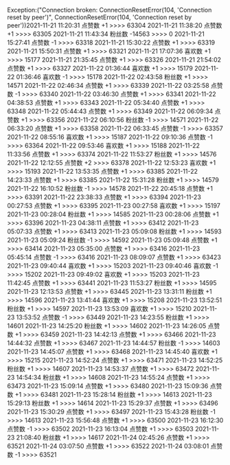 Exception:("Connection broken: ConnectionResetError(104, 'Connection reset by peer')", ConnectionResetError(104, 'Connection reset by peer'))2021-11-21  11:20:31   点赞数 +1 >>>> 63304
2021-11-21  11:38:20   点赞数 +1 >>>> 63305
2021-11-21  11:43:34   粉丝数 -14563 >>>> 0
2021-11-21  15:27:41   点赞数 -1 >>>> 63318
2021-11-21  15:30:22   点赞数 +1 >>>> 63319
2021-11-21  15:50:31   点赞数 +1 >>>> 63321
2021-11-21  17:07:36   喜欢数 +1 >>>> 15177
2021-11-21  21:35:45   点赞数 +1 >>>> 63326
2021-11-21  21:54:02   点赞数 +1 >>>> 63327
2021-11-22  01:36:44   喜欢数 +1 >>>> 15179
2021-11-22  01:36:46   喜欢数 -1 >>>> 15178
2021-11-22  02:43:58   粉丝数 +1 >>>> 14571
2021-11-22  02:46:34   点赞数 +1 >>>> 63339
2021-11-22  03:25:58   点赞数 -1 >>>> 63340
2021-11-22  03:46:30   点赞数 +1 >>>> 63341
2021-11-22  04:38:53   点赞数 +1 >>>> 63343
2021-11-22  05:34:40   点赞数 +1 >>>> 63348
2021-11-22  05:44:43   点赞数 +1 >>>> 63349
2021-11-22  06:09:34   点赞数 +1 >>>> 63356
2021-11-22  06:10:56   粉丝数 -1 >>>> 14571
2021-11-22  06:33:20   点赞数 +1 >>>> 63358
2021-11-22  06:33:45   点赞数 -1 >>>> 63357
2021-11-22  08:55:16   喜欢数 +1 >>>> 15187
2021-11-22  09:10:36   点赞数 -1 >>>> 63364
2021-11-22  09:53:46   喜欢数 +1 >>>> 15188
2021-11-22  11:33:56   点赞数 +1 >>>> 63374
2021-11-22  11:53:27   粉丝数 +1 >>>> 14576
2021-11-22  12:12:55   点赞数 +2 >>>> 63378
2021-11-22  12:53:23   喜欢数 +1 >>>> 15193
2021-11-22  13:53:35   点赞数 +1 >>>> 63385
2021-11-22  14:23:33   点赞数 +1 >>>> 63385
2021-11-22  15:31:28   粉丝数 +1 >>>> 14579
2021-11-22  16:10:52   粉丝数 -1 >>>> 14578
2021-11-22  20:45:18   点赞数 +1 >>>> 63391
2021-11-22  23:38:33   点赞数 +1 >>>> 63394
2021-11-23  00:27:53   点赞数 +1 >>>> 63395
2021-11-23  00:27:58   喜欢数 +1 >>>> 15197
2021-11-23  00:28:04   粉丝数 +1 >>>> 14585
2021-11-23  00:28:06   点赞数 +1 >>>> 63396
2021-11-23  04:38:11   点赞数 +1 >>>> 63412
2021-11-23  05:07:33   点赞数 +1 >>>> 63413
2021-11-23  05:09:08   粉丝数 +1 >>>> 14593
2021-11-23  05:09:24   粉丝数 -1 >>>> 14592
2021-11-23  05:09:48   点赞数 +1 >>>> 63414
2021-11-23  05:35:00   点赞数 +1 >>>> 63416
2021-11-23  05:45:14   点赞数 -1 >>>> 63416
2021-11-23  08:09:07   点赞数 +1 >>>> 63423
2021-11-23  09:40:44   喜欢数 +1 >>>> 15203
2021-11-23  09:40:46   喜欢数 -1 >>>> 15202
2021-11-23  09:49:02   喜欢数 +1 >>>> 15203
2021-11-23  11:42:45   点赞数 +1 >>>> 63441
2021-11-23  11:53:27   粉丝数 +1 >>>> 14595
2021-11-23  12:13:53   点赞数 +1 >>>> 63445
2021-11-23  13:31:11   粉丝数 +1 >>>> 14596
2021-11-23  13:41:44   喜欢数 +1 >>>> 15208
2021-11-23  13:52:51   粉丝数 +1 >>>> 14597
2021-11-23  13:53:09   喜欢数 +1 >>>> 15210
2021-11-23  13:53:52   点赞数 -1 >>>> 63449
2021-11-23  14:23:55   粉丝数 +1 >>>> 14601
2021-11-23  14:25:20   粉丝数 +1 >>>> 14602
2021-11-23  14:26:05   点赞数 +1 >>>> 63459
2021-11-23  14:42:13   点赞数 +1 >>>> 63466
2021-11-23  14:44:32   点赞数 +1 >>>> 63467
2021-11-23  14:44:57   粉丝数 -1 >>>> 14603
2021-11-23  14:45:07   点赞数 +1 >>>> 63468
2021-11-23  14:45:40   喜欢数 +1 >>>> 15215
2021-11-23  14:52:24   点赞数 +1 >>>> 63471
2021-11-23  14:52:25   粉丝数 +1 >>>> 14607
2021-11-23  14:53:37   点赞数 +1 >>>> 63472
2021-11-23  14:54:34   粉丝数 +1 >>>> 14608
2021-11-23  14:55:24   点赞数 +1 >>>> 63473
2021-11-23  15:09:14   点赞数 +1 >>>> 63480
2021-11-23  15:09:36   点赞数 +1 >>>> 63481
2021-11-23  15:28:14   粉丝数 +1 >>>> 14613
2021-11-23  15:29:13   粉丝数 +1 >>>> 14614
2021-11-23  15:29:37   点赞数 +1 >>>> 63496
2021-11-23  15:30:29   点赞数 +1 >>>> 63497
2021-11-23  15:43:28   粉丝数 -1 >>>> 14613
2021-11-23  15:56:48   点赞数 +1 >>>> 63500
2021-11-23  16:12:30   点赞数 -1 >>>> 63502
2021-11-23  16:13:04   点赞数 +1 >>>> 63503
2021-11-23  21:08:40   粉丝数 +1 >>>> 14617
2021-11-24  02:45:26   点赞数 +1 >>>> 63521
2021-11-24  03:07:50   点赞数 +1 >>>> 63522
2021-11-24  03:08:01   点赞数 -1 >>>> 63521
